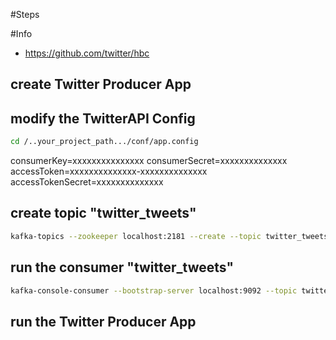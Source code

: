 
#Steps

#Info
- https://github.com/twitter/hbc

## create Twitter Producer App

## modify the TwitterAPI Config
```bash
cd /..your_project_path.../conf/app.config
```

consumerKey=xxxxxxxxxxxxxxx
consumerSecret=xxxxxxxxxxxxxx
accessToken=xxxxxxxxxxxxxx-xxxxxxxxxxxxxx
accessTokenSecret=xxxxxxxxxxxxxx

## create topic "twitter_tweets"

```bash
kafka-topics --zookeeper localhost:2181 --create --topic twitter_tweets --partitions 6 --replication-factor 1
```

## run the consumer "twitter_tweets"

```bash
kafka-console-consumer --bootstrap-server localhost:9092 --topic twitter_tweets
```

## run the Twitter Producer App
